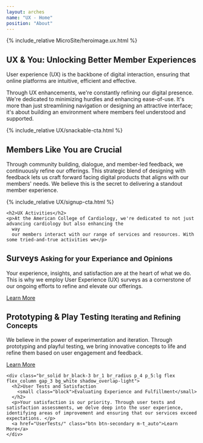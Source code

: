```yaml
---
layout: arches
name: "UX - Home"
position: "About"
---
```


{% include_relative MicroSite/heroimage.ux.html %}

<div class="m-y_5:lg m-y_4 columns_1 columns_4:md columns_5:lg grid gap_5:lg gap_4">
  <div class="reading-typography font-size_up col_all col-end_n3:md">
    <h2>UX &amp; You: Unlocking Better Member Experiences</h2>
    <p>User experience (UX) is the backbone of digital interaction, ensuring that online platforms are intuitive,
      efficient and effective. </p>
    <p>Through UX enhancements, we're constantly refining our digital presence. We're dedicated to minimizing hurdles
      and enhancing ease-of-use. It's more than just streamlining navigation or designing an attractive interface; it's
      about building an environment where members feel understood and supported. </p>
  </div>
  <div class="relative font_n1 font_0:lg col_all col-start_n3:md">{% include_relative UX/snackable-cta.html %} </div>
</div>
<div class="m-y_5:lg m-y_4 columns_1 columns_4:md columns_5:lg grid gap_5:lg gap_4">
  <div class="reading-typography font-size_up col_all col-end_n3:md">
    <h2>Members Like You are Crucial</h2>
    <p>Through community building, dialogue, and member-led
      feedback, we continuously refine our offerings. This strategic blend of designing with feedback lets us craft forward facing digital products that aligns with our members' needs. We believe this is the secret to delivering a standout
      member experience. </p>
  </div>
  <div class="relative font_n1 font_0:lg col_all col-start_n3:md">{% include_relative UX/signup-cta.html %} </div>
</div>

<div class="bg_black-1 p_4 br_round">

  <div class="reading-typography font-size_up">

    <h2>UX Activities</h2>
    <p>At the American College of Cardiology, we're dedicated to not just advancing cardiology but also enhancing the
      way
      our members interact with our range of services and resources. With some tried-and-true activities we</p>
  </div>
  <div class="columns_3:lg columns_1 gap_5:lg gap_4 grid">
    <div class="br_solid br_black-3 br_1 br_radius p_4 p_5:lg flex flex_column gap_3 bg_white shadow_overlap-light">
      <h2>Surveys
        <small class="block"> Asking for your Experiance and Opinions </small>
      </h2>
      <p>Your experience, insights, and satisfaction are at the heart of what we do. This is why we employ User
        Experience
        (UX) surveys as a cornerstone of our ongoing efforts to refine and elevate our offerings.</p>
      <a href="Surveys/" class="btn btn-secondary m-t_auto">Learn More</a>
    </div>
    <div class="br_solid br_black-3 br_1 br_radius p_4 p_5:lg flex flex_column gap_3 bg_white shadow_overlap-light">
      <h2>Prototyping & Play Testing
        <small class="block">Iterating and Refining Concepts</small>
      </h2>
      <p>We believe in the power of experimentation and iteration. Through prototyping and playful testing, we bring innovative concepts to life and refine them based on user engagement and feedback. </p>
      <a href="Prototyping/" class="btn btn-secondary m-t_auto">Learn More</a>
    </div>
    
    <div class="br_solid br_black-3 br_1 br_radius p_4 p_5:lg flex flex_column gap_3 bg_white shadow_overlap-light">
      <h2>User Tests and Satisfaction
        <small class="block">Evaluating Experience and Fulfillment</small>
      </h2>
      <p>Your satisfaction is our priority. Through user tests and satisfaction assessments, we delve deep into the user experience, identifying areas of improvement and ensuring that our services exceed expectations. </p>
      <a href="UserTests/" class="btn btn-secondary m-t_auto">Learn More</a>
    </div>
  </div>
</div>
<!-- <h2 class="c_primary-n1 flex flex_column flex_row:md font_display font_medium m_0 p-y_5:md p-y_4 p-x_4">
  <span class="flex_auto grid">
    <span class="br-t_1 br-tl_radius br_inherit br_solid self_center"></span>
  </span>
  <span class="flex_auto flex_shrink p-x_4 p-x_5:lg lh_1 text_center">
    Users are the Center of it All
  </span>
  <span class="flex_auto grid">
    <span class="br_primary-1 br-tl_radius br-t_1 br_solid br_inherit self_center"></span>
  </span>
</h2>
<div class="relative isolation_isolate grid columns_4:md columns_5:lg columns_2 p-t_5:lg p-t_4 m-x_n4">
  <div class="relative col-end_n3:md col-end_n4:lg col-start_start col-end_end font_n1 font_0:lg">
    <div class="grid columns_6 rows_4 gap_4 p-x_5:lg p-x_4 max-w_30 m_auto" style="">
      <img
        class="shadow_overlap-light br_round w_100 row-start_start:md row-end_end:md col-start_start:md col-end_3:md row-start_3 row-end_end col-start_start col-end_5 br-tr_square self_center:md gird"
        src="{{ 'assets/images/MicroSite/Doctor1.png' | relative_url }}"
        alt="">
      <img
        class="shadow_overlap-light br_round w_100 row-start_start row-end_3 col-start_3:md col-end_end:md  col-start_2 col-end_n2 self_end br-tl_square br-br_square grid transform_4"
        src="{{ 'assets/images/MicroSite/Doctor2.png' | relative_url }}"
        alt="">
      <img
        class="shadow_overlap-light br_round w_100 row-start_3 row-end_end col-start_3:md col-end_6:md col-start_5 col-end_end self_start br-br_square  br-tl_square grid"
        src="{{ 'assets/images/MicroSite/Doctor3.png' | relative_url }}"
        alt="">
    </div>
  </div>
  <div zone-label="main-content" class="reading-typography  col-start_start col-start_n3:md col-start_n4:lg col-end_end p-x_5:lg p-x_4 m-b_5:lg m-b_4">
    <h2>Behavior-Informed Solution</h2>
    <p>Our user-centric design process begins by studying user behavior patterns. This crucial first step guides our initial design strategies, ensuring they align closely with how our members interact with our platform. Importantly, our members' involvement doesn't end here. Their input and experiences continue to shape and impact the decisions made by our User Experience (UX) team. Whether it's through the creation of diverse member personas, contributing direct feedback, or enhancing overall user satisfaction, each member plays a crucial role in our design process. This collaborative and iterative approach ensures our design remains dynamic, relevant, and deeply user-centric.</p>
    <p>We recognize that your time is invaluable, and we're committed to making your interaction with ACC as efficient and fruitful as possible. Even with a busy schedule, there are three simple yet powerful ways you can help shape our user-centric designs: contributing to our behavior-informed solutions, participating in the creation of member personas, and providing feedback to enhance user satisfaction. Each step is a testament to our belief that the best user experience is built together, with our members leading the way.</p>
  </div>
</div>
<div class="bg_black-3 m-x_n4 p_4 grid columns_3 gap_4"></div> -->